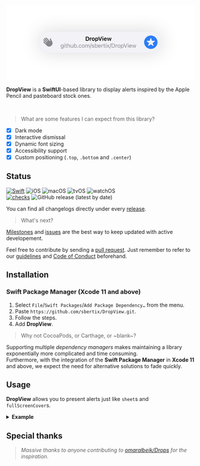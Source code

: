 <img alt="Notification" src="https://github.com/sbertix/DropView/blob/main/Resources/notification.png" />

<br />

**DropView** is a **SwiftUI**-based library to display alerts inspired by the Apple Pencil and pasteboard stock ones. 

<br />

> What are some features I can expect from this library?

- [x] Dark mode
- [x] Interactive dismissal
- [x] Dynamic font sizing
- [x] Accessibility support
- [x] Custom positioning (`.top`, `.bottom` and `.center`)

<p />

## Status
[![Swift](https://img.shields.io/badge/Swift-5.7-%239872AB?style=flat&logo=swift)](https://swift.org)
![iOS](https://img.shields.io/badge/iOS-14.0-9872AB)
![macOS](https://img.shields.io/badge/macOS-11.0-9872AB)
![tvOS](https://img.shields.io/badge/tvOS-14.0-9872AB)
![watchOS](https://img.shields.io/badge/watchOS-7.0-9872AB)
<br />
[![checks](https://github.com/sbertix/DropView/actions/workflows/push.yml/badge.svg?branch=main)](https://github.com/sbertix/DropView/actions/workflows/push.yml)
![GitHub release (latest by date)](https://img.shields.io/github/v/release/sbertix/DropView)

You can find all changelogs directly under every [release](https://github.com/sbertix/DropView/releases).

> What's next?

[Milestones](https://github.com/sbertix/DropView/milestones) and [issues](https://github.com/sbertix/DropView/issues) are the best way to keep updated with active developement.

Feel free to contribute by sending a [pull request](https://github.com/sbertix/DropView/pulls).
Just remember to refer to our [guidelines](CONTRIBUTING.md) and [Code of Conduct](CODE_OF_CONDUCT.md) beforehand.

<p />

## Installation
### Swift Package Manager (Xcode 11 and above)
1. Select `File`/`Swift Packages`/`Add Package Dependency…` from the menu.
1. Paste `https://github.com/sbertix/DropView.git`.
1. Follow the steps.
1. Add **DropView**.

> Why not CocoaPods, or Carthage, or ~blank~?

Supporting multiple _dependency managers_ makes maintaining a library exponentially more complicated and time consuming.\
Furthermore, with the integration of the **Swift Package Manager** in **Xcode 11** and above, we expect the need for alternative solutions to fade quickly.

<p />

## Usage

**DropView** allows you to present alerts just like `sheet`s and `fullScreenCover`s. 

<details><summary><strong>Example</strong></summary>
    <p>

```swift
import SwiftUI

import DropView

struct DropViewContainer: View {
    /// Whether it's presenting the drop view or not.
    @State var isPresented: Bool = false
    /// The time interval before it auto-dismisses.
    @State var seconds: TimeInterval = 2

    /// The underlying view.
    var body: some View {
        Form {
            Slider(value: $seconds, in: 2...10) { Text("Seconds before it auto-dismisses") }
                .padding(.horizontal)
            
            ControlGroup {
                Button {
                    isPresented = true
                } label: {
                    Text("Present")
                }
                Button(role: .destructive) {
                    isPresented = false
                } label: {
                    Text("Dismiss")
                }
            }
        }
        .drop(isPresented: $isPresented, alignment: .bottom, dismissingAfter: seconds) {
            DropView(
                title: "DropView",
                subtitle: "github.com/sbertix/DropView"
            ) {
                Image(systemName: "hand.wave.fill")
                    .imageScale(.large)
                    .font(.headline)
                    .foregroundColor(.secondary)
            } trailing: {
                Image(systemName: "star.circle.fill")
                    .resizable()
                    .frame(width: 40, height: 40)
                    .foregroundColor(.accentColor)
            }
        }
    }
}
```
</details>

<p />

## Special thanks

> _Massive thanks to anyone contributing to [omaralbeik/Drops](https://github.com/omaralbeik/Drops) for the inspiration._
